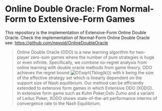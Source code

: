 # Online Double Oracle: From Normal-Form to Extensive-Form Games

This repository is the implementation of Extensive-Form Online Double Oracle. Check the implementation of Normal-Form Online Double Oracle see: https://github.com/npvoid/OnlineDoubleOracle

> Online Double Oracle (ODO) is a new learning algorithm for two-player zero-sum games where the number of pure strategies is huge or even infinite. Specifically, we combine no-regret analysis from online learning with double oracle methods from game theory. ODO achieves the regret bound <img src="https://latex.codecogs.com/png.image?\dpi{110}&space;O(\sqrt{Tklog(k)})&space;" title="O(\sqrt{Tklog(k)}) " /> with k being the size of the effective strategy set which is linearly dependent on the support size of Nash equilibrium. Our method can be efficiently extended to extensive form games in which Extensive ODO (XODO). In extensive form game such as Kuhn Poker,Oshi Zumo and a variant of Leduc Poker, XODO shows state-of-the-art performance interms of convergence rate to the Nash Equilibrium.


